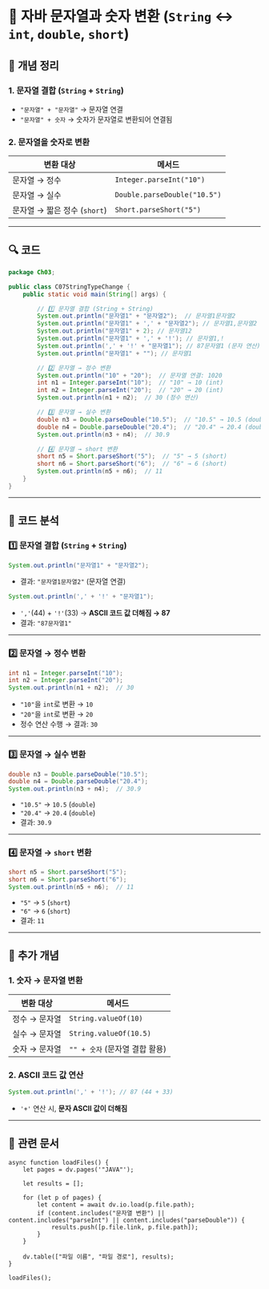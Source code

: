# 📝 **자바 문자열과 숫자 변환 (`String` ↔ `int`, `double`, `short`)**

## 📌 **개념 정리**

### **1. 문자열 결합 (`String` + `String`)**

- `"문자열" + "문자열"` → 문자열 연결
- `"문자열" + 숫자` → 숫자가 문자열로 변환되어 연결됨

### **2. 문자열을 숫자로 변환**

|변환 대상|메서드|
|---|---|
|문자열 → 정수|`Integer.parseInt("10")`|
|문자열 → 실수|`Double.parseDouble("10.5")`|
|문자열 → 짧은 정수 (`short`)|`Short.parseShort("5")`|

---

## 🔍 **코드**

```java
package Ch03;

public class C07StringTypeChange {
    public static void main(String[] args) {

        // 1️⃣ 문자열 결합 (String + String)
        System.out.println("문자열1" + "문자열2");  // 문자열1문자열2
        System.out.println("문자열1" + ',' + "문자열2"); // 문자열1,문자열2
        System.out.println("문자열1" + 2); // 문자열12
        System.out.println("문자열1" + ',' + '!'); // 문자열1,!
        System.out.println(',' + '!' + "문자열1"); // 87문자열1 (문자 연산)
        System.out.println("문자열1" + ""); // 문자열1

        // 2️⃣ 문자열 → 정수 변환
        System.out.println("10" + "20");  // 문자열 연결: 1020
        int n1 = Integer.parseInt("10");  // "10" → 10 (int)
        int n2 = Integer.parseInt("20");  // "20" → 20 (int)
        System.out.println(n1 + n2);  // 30 (정수 연산)

        // 3️⃣ 문자열 → 실수 변환
        double n3 = Double.parseDouble("10.5");  // "10.5" → 10.5 (double)
        double n4 = Double.parseDouble("20.4");  // "20.4" → 20.4 (double)
        System.out.println(n3 + n4);  // 30.9

        // 4️⃣ 문자열 → short 변환
        short n5 = Short.parseShort("5");  // "5" → 5 (short)
        short n6 = Short.parseShort("6");  // "6" → 6 (short)
        System.out.println(n5 + n6);  // 11
    }
}
```

---

## 🔎 **코드 분석**

### **1️⃣ 문자열 결합 (`String` + `String`)**

```java
System.out.println("문자열1" + "문자열2");  
```

- 결과: `"문자열1문자열2"` (문자열 연결)

```java
System.out.println(',' + '!' + "문자열1");
```

- `','`(44) + `'!'`(33) → **ASCII 코드 값 더해짐 → 87**
- 결과: `"87문자열1"`

---

### **2️⃣ 문자열 → 정수 변환**

```java
int n1 = Integer.parseInt("10");
int n2 = Integer.parseInt("20");
System.out.println(n1 + n2);  // 30
```

- `"10"`을 `int`로 변환 → `10`
- `"20"`을 `int`로 변환 → `20`
- 정수 연산 수행 → 결과: `30`

---

### **3️⃣ 문자열 → 실수 변환**

```java
double n3 = Double.parseDouble("10.5");
double n4 = Double.parseDouble("20.4");
System.out.println(n3 + n4);  // 30.9
```

- `"10.5"` → `10.5` (`double`)
- `"20.4"` → `20.4` (`double`)
- 결과: `30.9`

---

### **4️⃣ 문자열 → `short` 변환**

```java
short n5 = Short.parseShort("5");
short n6 = Short.parseShort("6");
System.out.println(n5 + n6);  // 11
```

- `"5"` → `5` (`short`)
- `"6"` → `6` (`short`)
- 결과: `11`

---

## 📖 **추가 개념**

### **1. 숫자 → 문자열 변환**

|변환 대상|메서드|
|---|---|
|정수 → 문자열|`String.valueOf(10)`|
|실수 → 문자열|`String.valueOf(10.5)`|
|숫자 → 문자열|`"" + 숫자` (문자열 결합 활용)|

### **2. ASCII 코드 값 연산**

```java
System.out.println(',' + '!'); // 87 (44 + 33)
```

- `'+'` 연산 시, **문자 ASCII 값이 더해짐**

---

## 📌 **관련 문서**

```dataviewjs
async function loadFiles() {
    let pages = dv.pages('"JAVA"');  

    let results = [];

    for (let p of pages) {
        let content = await dv.io.load(p.file.path); 
        if (content.includes("문자열 변환") || content.includes("parseInt") || content.includes("parseDouble")) {
            results.push([p.file.link, p.file.path]); 
        }
    }

    dv.table(["파일 이름", "파일 경로"], results);
}

loadFiles();
```